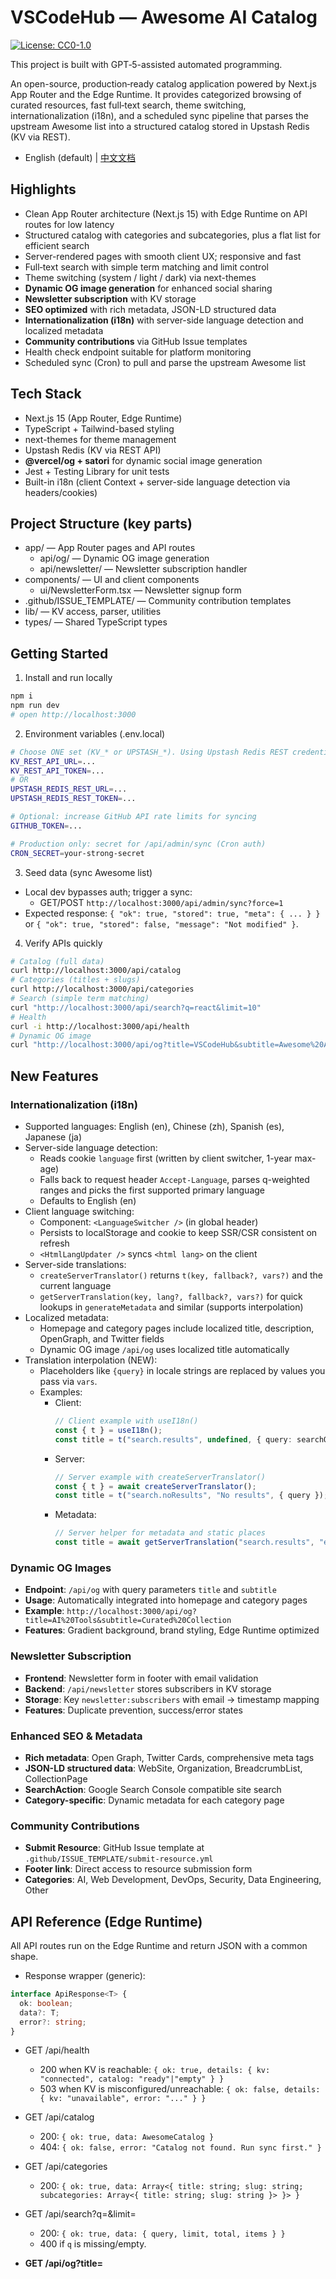 # VSCodeHub — Awesome AI Catalog
[![License: CC0-1.0](https://img.shields.io/badge/License-CC0_1.0-lightgrey.svg)](https://creativecommons.org/publicdomain/zero/1.0/)

This project is built with GPT‑5-assisted automated programming.

An open-source, production‑ready catalog application powered by Next.js App Router and the Edge Runtime. It provides categorized browsing of curated resources, fast full‑text search, theme switching, internationalization (i18n), and a scheduled sync pipeline that parses the upstream Awesome list into a structured catalog stored in Upstash Redis (KV via REST).

- English (default) | [中文文档](./README.zh-CN.md)

## Highlights
- Clean App Router architecture (Next.js 15) with Edge Runtime on API routes for low latency
- Structured catalog with categories and subcategories, plus a flat list for efficient search
- Server-rendered pages with smooth client UX; responsive and fast
- Full‑text search with simple term matching and limit control
- Theme switching (system / light / dark) via next-themes
- **Dynamic OG image generation** for enhanced social sharing
- **Newsletter subscription** with KV storage
- **SEO optimized** with rich metadata, JSON-LD structured data
- **Internationalization (i18n)** with server-side language detection and localized metadata
- **Community contributions** via GitHub Issue templates
- Health check endpoint suitable for platform monitoring
- Scheduled sync (Cron) to pull and parse the upstream Awesome list

## Tech Stack
- Next.js 15 (App Router, Edge Runtime)
- TypeScript + Tailwind-based styling
- next-themes for theme management
- Upstash Redis (KV via REST API)
- **@vercel/og + satori** for dynamic social image generation
- Jest + Testing Library for unit tests
- Built-in i18n (client Context + server-side language detection via headers/cookies)

## Project Structure (key parts)
- app/ — App Router pages and API routes
  - api/og/ — Dynamic OG image generation
  - api/newsletter/ — Newsletter subscription handler
- components/ — UI and client components
  - ui/NewsletterForm.tsx — Newsletter signup form
- .github/ISSUE_TEMPLATE/ — Community contribution templates
- lib/ — KV access, parser, utilities
- types/ — Shared TypeScript types

## Getting Started
1) Install and run locally
```bash
npm i
npm run dev
# open http://localhost:3000
```

2) Environment variables (.env.local)
```bash
# Choose ONE set (KV_* or UPSTASH_*). Using Upstash Redis REST credentials is recommended.
KV_REST_API_URL=...
KV_REST_API_TOKEN=...
# OR
UPSTASH_REDIS_REST_URL=...
UPSTASH_REDIS_REST_TOKEN=...

# Optional: increase GitHub API rate limits for syncing
GITHUB_TOKEN=...

# Production only: secret for /api/admin/sync (Cron auth)
CRON_SECRET=your-strong-secret
```

3) Seed data (sync Awesome list)
- Local dev bypasses auth; trigger a sync:
  - GET/POST `http://localhost:3000/api/admin/sync?force=1`
- Expected response: `{ "ok": true, "stored": true, "meta": { ... } }` or `{ "ok": true, "stored": false, "message": "Not modified" }`.

4) Verify APIs quickly
```bash
# Catalog (full data)
curl http://localhost:3000/api/catalog
# Categories (titles + slugs)
curl http://localhost:3000/api/categories
# Search (simple term matching)
curl "http://localhost:3000/api/search?q=react&limit=10"
# Health
curl -i http://localhost:3000/api/health
# Dynamic OG image
curl "http://localhost:3000/api/og?title=VSCodeHub&subtitle=Awesome%20AI%20Catalog"
```

## New Features

### Internationalization (i18n)
- Supported languages: English (en), Chinese (zh), Spanish (es), Japanese (ja)
- Server-side language detection:
  - Reads cookie `language` first (written by client switcher, 1-year max-age)
  - Falls back to request header `Accept-Language`, parses q-weighted ranges and picks the first supported primary language
  - Defaults to English (en)
- Client language switching:
  - Component: `<LanguageSwitcher />` (in global header)
  - Persists to localStorage and cookie to keep SSR/CSR consistent on refresh
  - `<HtmlLangUpdater />` syncs `<html lang>` on the client
- Server-side translations:
  - `createServerTranslator()` returns `t(key, fallback?, vars?)` and the current language
  - `getServerTranslation(key, lang?, fallback?, vars?)` for quick lookups in `generateMetadata` and similar (supports interpolation)
- Localized metadata:
  - Homepage and category pages include localized title, description, OpenGraph, and Twitter fields
  - Dynamic OG image `/api/og` uses localized title automatically
- Translation interpolation (NEW):
  - Placeholders like `{query}` in locale strings are replaced by values you pass via `vars`.
  - Examples:
    - Client:
      ```ts
      // Client example with useI18n()
      const { t } = useI18n();
      const title = t("search.results", undefined, { query: searchQuery });
      ```
    - Server:
      ```ts
      // Server example with createServerTranslator()
      const { t } = await createServerTranslator();
      const title = t("search.noResults", "No results", { query });
      ```
    - Metadata:
      ```ts
      // Server helper for metadata and static places
      const title = await getServerTranslation("search.results", "en", undefined, { query: "book" });
      ```


### Dynamic OG Images
- **Endpoint**: `/api/og` with query parameters `title` and `subtitle`
- **Usage**: Automatically integrated into homepage and category pages
- **Example**: `http://localhost:3000/api/og?title=AI%20Tools&subtitle=Curated%20Collection`
- **Features**: Gradient background, brand styling, Edge Runtime optimized

### Newsletter Subscription
- **Frontend**: Newsletter form in footer with email validation
- **Backend**: `/api/newsletter` stores subscribers in KV storage
- **Storage**: Key `newsletter:subscribers` with email → timestamp mapping
- **Features**: Duplicate prevention, success/error states

### Enhanced SEO & Metadata
- **Rich metadata**: Open Graph, Twitter Cards, comprehensive meta tags
- **JSON-LD structured data**: WebSite, Organization, BreadcrumbList, CollectionPage
- **SearchAction**: Google Search Console compatible site search
- **Category-specific**: Dynamic metadata for each category page

### Community Contributions
- **Submit Resource**: GitHub Issue template at `.github/ISSUE_TEMPLATE/submit-resource.yml`
- **Footer link**: Direct access to resource submission form
- **Categories**: AI, Web Development, DevOps, Security, Data Engineering, Other

## API Reference (Edge Runtime)
All API routes run on the Edge Runtime and return JSON with a common shape.

- Response wrapper (generic):
```ts
interface ApiResponse<T> {
  ok: boolean;
  data?: T;
  error?: string;
}
```

- GET /api/health
  - 200 when KV is reachable: `{ ok: true, details: { kv: "connected", catalog: "ready"|"empty" } }`
  - 503 when KV is misconfigured/unreachable: `{ ok: false, details: { kv: "unavailable", error: "..." } }`

- GET /api/catalog
  - 200: `{ ok: true, data: AwesomeCatalog }`
  - 404: `{ ok: false, error: "Catalog not found. Run sync first." }`

- GET /api/categories
  - 200: `{ ok: true, data: Array<{ title: string; slug: string; subcategories: Array<{ title: string; slug: string }> }> }`

- GET /api/search?q=<terms>&limit=<n>
  - 200: `{ ok: true, data: { query, limit, total, items } }`
  - 400 if `q` is missing/empty.

- **GET /api/og?title=<title>&subtitle=<subtitle>** (NEW)
  - 200: Returns dynamic PNG image (1200×630)
  - Features: Gradient background, typography, brand colors
  - Used automatically in page metadata for social sharing

- **POST /api/newsletter** (NEW)
  - Body: `{ email: string }`
  - 200: `{ ok: true, message: "Subscribed successfully" }`
  - 400: `{ ok: false, error: "Invalid email" }`
  - 409: `{ ok: false, error: "Already subscribed" }`

- POST /api/admin/sync (Edge) | also supports GET
  - Dev: auth is bypassed for convenience
  - Prod auth (choose one):
    - Header: `x-cron-secret: <CRON_SECRET>`
    - Header: `Authorization: Bearer <CRON_SECRET>`
  - Optional: `?force=1` or header `x-force-sync: 1` to bypass ETag and refresh

## Data Model (types)
```ts
// A curated resource item
export interface AwesomeItem {
  title: string;
  url: string;
  description?: string;
  category: string;
  subcategory?: string;
}

// A category (H2) which may include subcategories (H3)
export interface AwesomeCategory {
  title: string;
  slug: string;
  items: AwesomeItem[];
  children: AwesomeCategory[];
}

// Full catalog with both tree and flat list
export interface AwesomeCatalog {
  tree: AwesomeCategory[];
  list: AwesomeItem[];
  meta: { updatedAt: string; totalItems: number; version: number };
}

// Newsletter subscriber (NEW)
export interface NewsletterSubscriber {
  email: string;
  subscribedAt: string;
}
```

## SEO & Structured Data
The application includes comprehensive SEO optimization:

- **Meta tags**: Dynamic titles, descriptions, keywords for each page
- **Open Graph**: Rich social sharing with dynamic OG images
- **Twitter Cards**: Summary with large image support
- **JSON-LD structured data**:
  - `WebSite` with SearchAction for homepage
  - `Organization` for brand information
  - `BreadcrumbList` for navigation
  - `CollectionPage` for category pages
- **Sitemap & Robots**: Dynamic generation based on catalog structure

## Sync & Cron (Production)
- Endpoint: `/api/admin/sync` (GET/POST)
- Cron example (vercel.json):
```json
{
  "crons": [
    { "path": "/api/admin/sync", "schedule": "0 */12 * * *" }
  ]
}
```
- If you configure Cron Jobs in the Vercel dashboard, add a custom header `x-cron-secret: <CRON_SECRET>`.

## Deployment (Vercel)
- Connect the repository and set required environment variables
- Ensure Cron is configured (either via vercel.json or dashboard)
- Production build: `npm run build`; start: `npm start`
- **OG images**: Automatically work on Vercel with Edge Runtime
- **Newsletter**: Uses KV storage, no additional setup needed

## Development Tips
- Scripts: `dev` (Turbopack), `build`, `start`, `lint`, `test`
- Theme toggle lives in the global header (next-themes). Default follows system preference
- **Newsletter testing**: Check KV storage with key `newsletter:subscribers`
- **OG image testing**: Visit `/api/og?title=Test&subtitle=Image` to preview
- Accessibility: a "Skip to content" link is available for keyboard users
- SEO: robots.txt and sitemap.xml are served from the app directory

## Troubleshooting
- 404 on `/api/catalog`: Run `/api/admin/sync?force=1` to seed data
- 503 on `/api/health`: Check `KV_REST_API_URL/TOKEN` or `UPSTASH_REDIS_REST_URL/TOKEN`
- GitHub rate limit: set `GITHUB_TOKEN` to increase API limits for the sync pipeline
- **OG images not loading**: Check Edge Runtime deployment and image URL format
- **Newsletter not working**: Verify KV connection and check browser console for errors
- Route marked as "dynamic": Using `headers()/cookies()` for language detection makes affected routes dynamic; this is expected in Next.js
- Test i18n: After switching language, refresh and verify `<html lang>`, on-page copy, and metadata (OG/Twitter) are localized

## Testing
- Run unit tests with Jest: `npm test`
- The markdown parser dynamically imports ESM packages; a test‑only fallback keeps tests reliable
- **Manual testing**:
  - Newsletter: Fill form in footer, check KV storage
  - OG images: Test social sharing or visit API endpoint directly
  - SEO: Use browser dev tools to inspect meta tags and JSON-LD

## License
CC0 1.0 Universal

- Summary: No rights reserved; as close as possible to public domain
- Deed: https://creativecommons.org/publicdomain/zero/1.0/
- Legalcode: https://creativecommons.org/publicdomain/zero/1.0/legalcode

## Acknowledgements
- Inspired by the Awesome list by sindresorhus
- Upstash for Redis KV (REST API)
- Vercel for OG image generation (@vercel/og)
- Next.js team and community
